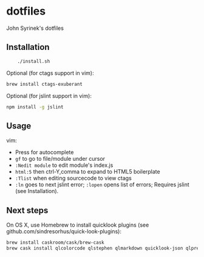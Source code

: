 # dotfiles
John Syrinek's dotfiles

## Installation
```sh
    ./install.sh
```

Optional (for ctags support in vim):
```sh
brew install ctags-exuberant
```

Optional (for jslint support in vim):
```sh
npm install -g jslint
```

## Usage
vim:
* Press <tab> for autocomplete
* `gf` to go to file/module under cursor
* `:Nedit module` to edit module's index.js
* `html:5` then ctrl-Y,comma to expand to HTML5 boilerplate
* `:Tlist` when editing sourcecode to view ctags
* `:ln` goes to next jslint error; `:lopen` opens list of errors; Requires jslint (see Installation).

## Next steps
On OS X, use Homebrew to install quicklook plugins (see github.com/sindresorhus/quick-look-plugins): 
```sh
brew install caskroom/cask/brew-cask
brew cask install qlcolorcode qlstephen qlmarkdown quicklook-json qlprettypatch quicklook-csv betterzipql qlimagesize webpquicklook suspicious-package
```
